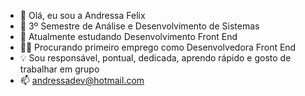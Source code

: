 - 👋 Olá, eu sou a Andressa Felix
- 🌱 3º Semestre de Análise e Desenvolvimento de Sistemas
- 💞️ Atualmente estudando Desenvolvimento Front End
- 👩‍💻 Procurando primeiro emprego como Desenvolvedora Front End
- 💡 Sou responsável, pontual, dedicada, aprendo rápido e gosto de trabalhar em grupo
- 📫 andressadev@hotmail.com

<!---
coderandressa/coderandressa is a ✨ special ✨ repository because its `README.md` (this file) appears on your GitHub profile.
You can click the Preview link to take a look at your changes.
--->

